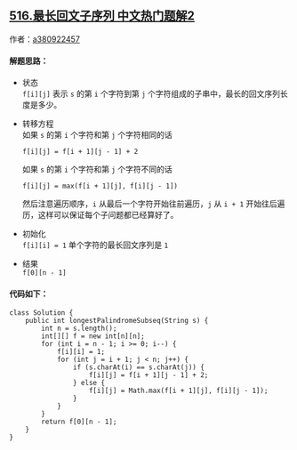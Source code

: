 ## [516.最长回文子序列 中文热门题解2](https://leetcode.cn/problems/longest-palindromic-subsequence/solutions/100000/dong-tai-gui-hua-si-yao-su-by-a380922457-3)

作者：[a380922457](https://leetcode.cn/u/a380922457)

#### 解题思路：
- 状态  
`f[i][j]` 表示 `s` 的第 `i` 个字符到第 `j` 个字符组成的子串中，最长的回文序列长度是多少。

- 转移方程   
 如果 `s` 的第 `i` 个字符和第 `j` 个字符相同的话

  `f[i][j] = f[i + 1][j - 1] + 2`

  如果 `s` 的第 `i` 个字符和第 `j` 个字符不同的话 

   `f[i][j] = max(f[i + 1][j], f[i][j - 1])`

  然后注意遍历顺序，`i` 从最后一个字符开始往前遍历，`j` 从 `i + 1` 开始往后遍历，这样可以保证每个子问题都已经算好了。
    
- 初始化  
`f[i][i] = 1` 单个字符的最长回文序列是 `1` 

- 结果  
`f[0][n - 1]`


#### 代码如下：
```
class Solution {
    public int longestPalindromeSubseq(String s) {
        int n = s.length();
        int[][] f = new int[n][n];
        for (int i = n - 1; i >= 0; i--) {
            f[i][i] = 1;
            for (int j = i + 1; j < n; j++) {
                if (s.charAt(i) == s.charAt(j)) {
                    f[i][j] = f[i + 1][j - 1] + 2;
                } else {
                    f[i][j] = Math.max(f[i + 1][j], f[i][j - 1]);
                }
            }
        }
        return f[0][n - 1];
    }
}
```
